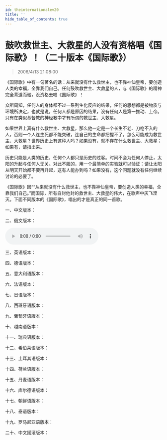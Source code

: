 ```yaml
---
id: theinternationalev20
title: ''
hide_table_of_contents: true
---
```


# 鼓吹救世主、大救星的人没有资格唱《国际歌》！（二十版本《国际歌》）

> 2006/4/13 21:08:00

《国际歌》中有一句著名的话：从来就没有什么救世主，也不靠神仙皇帝，要创造人类的幸福，全靠我们自己。任何鼓吹救世主、大救星的人，与《国际歌》的精神完全背道而驰，没资格去唱《国际歌》！

众所周知，任何人的身体都不过一系列生化反应的结果，任何的思想都是被物质与环境所决定，也就是说，任何人都是原因的结果，没有任何人是第一推动、上帝。只有在类似基督教的神经教中才有所谓的救世主、大救星。

如果世界上真有什么救世主、大救星，那么他一定是一个长生不老、刀枪不入的人，否则一个人连生死都不能突破，连自己的生命都把握不了，怎么可能成为救世主、大救星？世界历史上有这种人吗？如果没有，就不存在什么救世主、大救星；如果有，请指出来。

历史只能是人类的历史，任何个人都只是历史的过客。时间不会为任何人停止，太阳的升起与任何人无关。对此不服的，用一个最简单的实验就可以验证：请让太阳从明天开始都不要再升起，这有人能办到吗？如果没有，这个问题就没有任何继续讨论的必要了。

《国际歌》因““从来就没有什么救世主，也不靠神仙皇帝，要创造人类的幸福，全靠我们自己。”而国际，所有自封他封的救世主、大救星的伟大，在歌声中灰飞湮灭。下面不同版本的《国际歌》，唱出的才是真正的同一首歌。

一、中文版本：


二、俄文版本：

<audio controls>
  <source src="https://resources.chzhshch.xyz/music/国际歌%20俄文版.mp3"/>
</audio>

三、英语版本：


四、德语版本：


五、意大利语版本：


六、法语版本：


七、日语版本：


八、西班牙语版本：


九、葡萄牙语版本：


十、越南语版本：


十一、瑞典语版本：


十二、希伯莱语版本：


十三、土耳其语版本：


十四、荷兰语版本：


十五、丹麦语版本：


十六、库尔德语版本：


十七、朝鲜语版本：


十八、泰语版本：


十九、罗马尼亚语版本：


二十、中文摇滚版本：